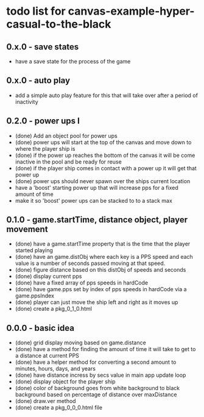 # todo list for canvas-example-hyper-casual-to-the-black

## 0.x.0 - save states
* have a save state for the process of the game

## 0.x.0 - auto play
* add a simple auto play feature for this that will take over after a period of inactivity

## 0.2.0 - power ups I
* (done) Add an object pool for power ups
* (done) power ups will start at the top of the canvas and move down to where the player ship is
* (done) if the power up reaches the bottom of the canvas it will be come inactive in the pool and be ready for reuse
* (done) if the player ship comes in contact with a power up it will get that power up
* (done) power ups should never spawn over the ships current location
* have a 'boost' starting power up that will increase pps for a fixed amount of time
* make it so 'boost' power ups can be stacked to to a stack max

## 0.1.0 - game.startTime, distance object, player movement
* (done) have a game.startTime property that is the time that the player started playing
* (done) have an game.distObj where each key is a PPS speed and each value is a number of seconds passed moving at that speed.
* (done) figure distance based on this distObj of speeds and seconds
* (done) display current pps
* (done) have a fixed array of pps speeds in hardCode
* (done) have game.pps set by index of pps speeds in hardCode via a game.ppsIndex
* (done) player can just move the ship left and right as it moves up
* (done) create a pkg_0_1_0.html

## 0.0.0 - basic idea
* (done) grid display moving based on game.distance
* (done) have a method for finding the amount of time it will take to get to a distance at current PPS
* (done) have a helper method for converting a second amount to minutes, hours, days, and years
* (done) have distance incress by secs value in main app update loop
* (done) display object for the player ship
* (done) color of background goes from white background to black background based on percentage of distance over maxDistance
* (done) draw.ver method
* (done) create a pkg_0_0_0.html file